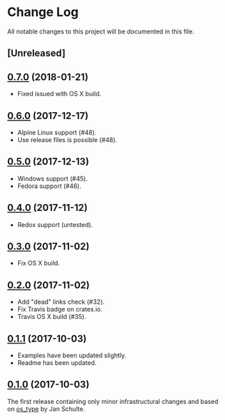 # Change Log

All notable changes to this project will be documented in this file.

## [Unreleased]

## [0.7.0](https://github.com/darkeld3r/os_info/tree/v0.6.0) (2018-01-21)

- Fixed issued with OS X build.

## [0.6.0](https://github.com/darkeld3r/os_info/tree/v0.6.0) (2017-12-17)

- Alpine Linux support (#48).
- Use release files is possible (#48). 

## [0.5.0](https://github.com/darkeld3r/os_info/tree/v0.5.0) (2017-12-13)

- Windows support (#45).
- Fedora support (#46).

## [0.4.0](https://github.com/darkeld3r/os_info/tree/v0.4.0) (2017-11-12)

- Redox support (untested).

## [0.3.0](https://github.com/darkeld3r/os_info/tree/v0.3.0) (2017-11-02)

- Fix OS X build.

## [0.2.0](https://github.com/darkeld3r/os_info/tree/v0.2.0) (2017-11-02)

- Add "dead" links check (#32).
- Fix Travis badge on crates.io. 
- Travis OS X build (#35).

## [0.1.1](https://github.com/darkeld3r/os_info/tree/v0.1.1) (2017-10-03)

- Examples have been updated slightly.
- Readme has been updated.

## [0.1.0](https://github.com/darkeld3r/os_info/tree/v0.1.0) (2017-10-03)

The first release containing only minor infrastructural changes and based on [os_type](https://github.com/schultyy/os_type) by Jan Schulte.
